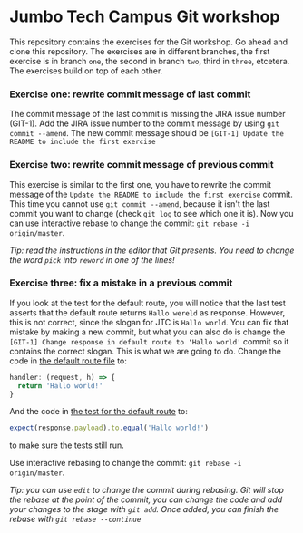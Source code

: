 # Jumbo Tech Campus Git workshop
This repository contains the exercises for the Git workshop. Go ahead and clone this repository. The exercises are in different branches, the first exercise is in branch `one`, the second in branch `two`, third in `three`, etcetera. The exercises build on top of each other.

### Exercise one: rewrite commit message of last commit
The commit message of the last commit is missing the JIRA issue number (GIT-1). Add the JIRA issue number to the commit message by using `git commit --amend`. The new commit message should be `[GIT-1] Update the README to include the first exercise`

### Exercise two: rewrite commit message of previous commit
This exercise is similar to the first one, you have to rewrite the commit message of the `Update the README to include the first exercise` commit. This time you cannot use `git commit --amend`, because it isn't the last commit you want to change (check `git log` to see which one it is). Now you can use interactive rebase to change the commit: `git rebase -i origin/master`.

_Tip: read the instructions in the editor that Git presents. You need to change the word `pick` into `reword` in one of the lines!_

### Exercise three: fix a mistake in a previous commit
If you look at the test for the default route, you will notice that the last test asserts that the default route returns `Hallo wereld` as response. However, this is not correct, since the slogan for JTC is `Hallo world`. You can fix that mistake by making a new commit, but what you can also do is change the `[GIT-1] Change response in default route to 'Hallo world'` commit so it contains the correct slogan. This is what we are going to do. Change the code in [the default route file](routes/default.js#L6) to:
```javascript
handler: (request, h) => {
  return 'Hallo world!'
}
```

And the code in [the test for the default route](test/defaultRoute.js#L29) to:
```javascript
expect(response.payload).to.equal('Hallo world!')
```
to make sure the tests still run.

Use interactive rebasing to change the commit: `git rebase -i origin/master`.

_Tip: you can use `edit` to change the commit during rebasing. Git will stop the rebase at the point of the commit, you can change the code and add your changes to the stage with `git add`. Once added, you can finish the rebase with `git rebase --continue`_
